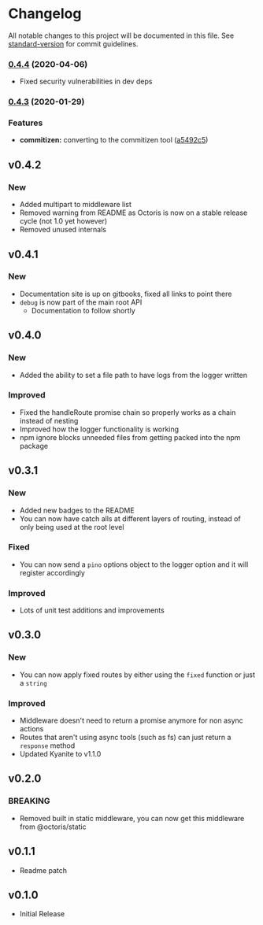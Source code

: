 # Changelog

All notable changes to this project will be documented in this file. See [standard-version](https://github.com/conventional-changelog/standard-version) for commit guidelines.

### [0.4.4](https://github.com/dhershman1/octoris/compare/v0.4.3...v0.4.4) (2020-04-06)

* Fixed security vulnerabilities in dev deps

### [0.4.3](https://github.com/dhershman1/octoris/compare/v0.4.0...v0.4.3) (2020-01-29)


### Features

* **commitizen:** converting to the commitizen tool ([a5492c5](https://github.com/dhershman1/octoris/commit/a5492c5c16533e3d77ebbc48aa0b4180d6e72846))

## v0.4.2

### New

- Added multipart to middleware list
- Removed warning from README as Octoris is now on a stable release cycle (not 1.0 yet however)
- Removed unused internals

## v0.4.1

### New

- Documentation site is up on gitbooks, fixed all links to point there
- `debug` is now part of the main root API
    - Documentation to follow shortly

## v0.4.0

### New

- Added the ability to set a file path to have logs from the logger written

### Improved

- Fixed the handleRoute promise chain so properly works as a chain instead of nesting
- Improved how the logger functionality is working
- npm ignore blocks unneeded files from getting packed into the npm package

## v0.3.1

### New

- Added new badges to the README
- You can now have catch alls at different layers of routing, instead of only being used at the root level

### Fixed

- You can now send a `pino` options object to the logger option and it will register accordingly

### Improved

- Lots of unit test additions and improvements

## v0.3.0

### New

- You can now apply fixed routes by either using the `fixed` function or just a `string`

### Improved

- Middleware doesn't need to return a promise anymore for non async actions
- Routes that aren't using async tools (such as fs) can just return a `response` method
- Updated Kyanite to v1.1.0


## v0.2.0

### BREAKING

- Removed built in static middleware, you can now get this middleware from @octoris/static

## v0.1.1

- Readme patch

## v0.1.0

- Initial Release
